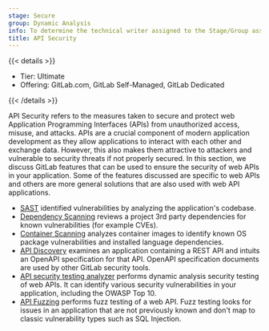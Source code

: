 ```yaml
---
stage: Secure
group: Dynamic Analysis
info: To determine the technical writer assigned to the Stage/Group associated with this page, see https://handbook.gitlab.com/handbook/product/ux/technical-writing/#assignments
title: API Security
---
```


{{< details >}}

- Tier: Ultimate
- Offering: GitLab.com, GitLab Self-Managed, GitLab Dedicated

{{< /details >}}

API Security refers to the measures taken to secure and protect web Application Programming Interfaces (APIs) from unauthorized access, misuse, and attacks.
APIs are a crucial component of modern application development as they allow applications to interact with each other and exchange data.
However, this also makes them attractive to attackers and vulnerable to security threats if not properly secured.
In this section, we discuss GitLab features that can be used to ensure the security of web APIs in your application.
Some of the features discussed are specific to web APIs and others are more general solutions that are also used with web API applications.

- [SAST](../sast/_index.md) identified vulnerabilities by analyzing the application's codebase.
- [Dependency Scanning](../dependency_scanning/_index.md) reviews a project 3rd party dependencies for known vulnerabilities (for example CVEs).
- [Container Scanning](../container_scanning/_index.md) analyzes container images to identify known OS package vulnerabilities and installed language dependencies.
- [API Discovery](api_discovery/_index.md) examines an application containing a REST API and intuits an OpenAPI specification for that API. OpenAPI specification documents are used by other GitLab security tools.
- [API security testing analyzer](../api_security_testing/_index.md) performs dynamic analysis security testing of web APIs. It can identify various security vulnerabilities in your application, including the OWASP Top 10.
- [API Fuzzing](../api_fuzzing/_index.md) performs fuzz testing of a web API. Fuzz testing looks for issues in an application that are not previously known and don't map to classic vulnerability types such as SQL Injection.
